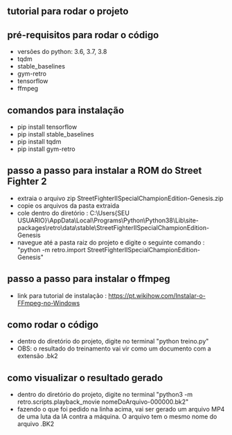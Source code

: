 ## tutorial para rodar o projeto

## pré-requisitos para rodar o código
- versões do python: 3.6, 3.7, 3.8
- tqdm
- stable_baselines
- gym-retro
- tensorflow
- ffmpeg

## comandos para instalação
- pip install tensorflow
- pip install stable_baselines
- pip install tqdm
- pip install gym-retro

## passo a passo para instalar a ROM do Street Fighter 2
- extraia o arquivo zip StreetFighterIISpecialChampionEdition-Genesis.zip
- copie os arquivos da pasta extraida
- cole dentro do diretório : C:\Users\{SEU USUARIO}\AppData\Local\Programs\Python\Python38\Lib\site-packages\retro\data\stable\StreetFighterIISpecialChampionEdition-Genesis
- navegue até a pasta raiz do projeto e digite o seguinte comando : "python -m retro.import StreetFighterIISpecialChampionEdition-Genesis"

## passo a passo para instalar o ffmpeg

- link para tutorial de instalação : https://pt.wikihow.com/Instalar-o-FFmpeg-no-Windows

## como rodar o código
- dentro do diretório do projeto, digite no terminal "python treino.py"
- OBS: o resultado do treinamento vai vir como um documento com a extensão .bk2

## como visualizar o resultado gerado
- dentro do diretório do projeto, digite no terminal "python3 -m retro.scripts.playback_movie nomeDoArquivo-000000.bk2"
- fazendo o que foi pedido na linha acima, vai ser gerado um arquivo MP4 de uma luta da IA contra a máquina. O arquivo tem o mesmo nome do arquivo .BK2
